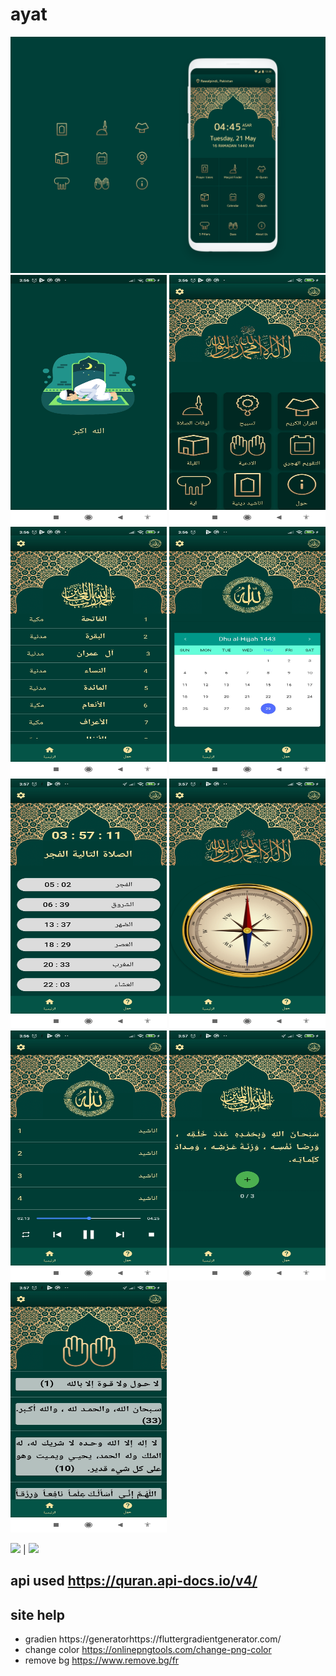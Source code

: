# ayat
<img src="12.png">
<img src="1.jpg" height="400" width="250">
<img src="2.jpg" height="400" width="250">
<img src="3.jpg" height="400" width="250">
<img src="4.jpg" height="400" width="250">
<img src="5.jpg" height="400" width="250">
<img src="6.jpg" height="400" width="250">
<img src="7.jpg" height="400" width="250">
<img src="8.jpg" height="400" width="250">
<img src="9.jpg" height="400" width="250">

![](https:///github.com/ET-TOUNANI/ayat/blob/main/9.jpg)  |  ![](https:///github.com/ET-TOUNANI/ayat/blob/main/8.jpg)

## api used https://quran.api-docs.io/v4/
## site help
* gradien  https://generatorhttps://fluttergradientgenerator.com/ 
* change color https://onlinepngtools.com/change-png-color 
* remove bg https://www.remove.bg/fr 